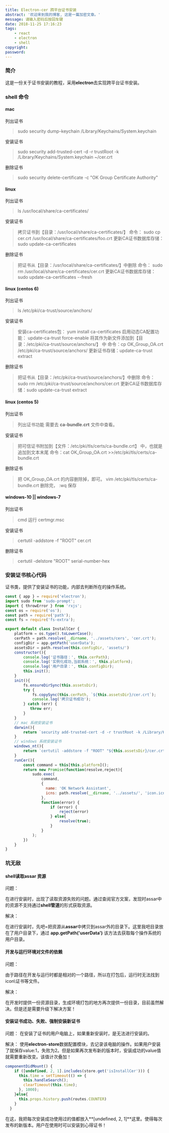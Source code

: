 ```yaml
---
title: Electron-cer 跨平台证书安装
abstract: '欢迎来到我的博客, 这是一篇加密文章。'
message: 请输入密码后按回车键
date: 2018-11-25 17:16:23
tags:
    - react
    - electron
    - shell
copyright:
password:
---
```


### 简介

这是一份关于证书安装的教程，采用**electron**去实现跨平台证书安装。

### shell 命令

<!-- more -->

#### mac

列出证书
>sudo security dump-keychain /Library/Keychains/System.keychain

安装证书
>sudo security add-trusted-cert -d -r trustRoot -k /Library/Keychains/System.keychain ~/cer.crt

删除证书
>sudo security delete-certificate -c "OK Group Certificate Authority"

#### linux

列出证书
>ls /usr/local/share/ca-certificates/

安装证书
>拷贝证书到【目录：/usr/local/share/ca-certificates/】
>命令： sudo cp cer.crt /usr/local/share/ca-certificates/foo.crt
>更新CA证书数据库存储：sudo update-ca-certificates
   
删除证书
>把证书从【目录：/usr/local/share/ca-certificates/】中删除 
>命令： sudo rm /usr/local/share/ca-certificates/cer.crt
>更新CA证书数据库存储：sudo update-ca-certificates --fresh

#### linux (centos 6)

列出证书
>ls /etc/pki/ca-trust/source/anchors/

安装证书
>安装ca-certificates包： yum install ca-certificates
>启用动态CA配置功能： update-ca-trust force-enable 
>将其作为新文件添加到【目录：/etc/pki/ca-trust/source/anchors/】 中
>命令：cp OK_Group_OA.crt /etc/pki/ca-trust/source/anchors/
>更新证书存储：update-ca-trust extract

删除证书
>把证书从【目录：/etc/pki/ca-trust/source/anchors/】中删除 
>命令： sudo rm /etc/pki/ca-trust/source/anchors/cer.crt
>更新CA证书数据库存储：sudo update-ca-trust extract

#### linux (centos 5)

列出证书
>列出证书功能 需要去 **ca-bundle.crt** 文件中查看。

安装证书
>把可信证书附加到【文件：/etc/pki/tls/certs/ca-bundle.crt】 中，也就是追加到文本末尾
>命令：cat OK_Group_OA.crt >>/etc/pki/tls/certs/ca-bundle.crt

删除证书
>把 OK_Group_OA.crt 的内容删除掉，即可。
>vim /etc/pki/tls/certs/ca-bundle.crt
>删除完， :wq 保存 

#### windows-10 || windows-7

列出证书
>cmd 运行 certmgr.msc

安装证书
>certutil -addstore -f "ROOT" cer.crt

删除证书
>certutil -delstore "ROOT" serial-number-hex


### 安装证书核心代码

证书类，提供了安装证书的功能，内部去判断所在的操作系统。

```js
const { app } = require('electron');
import sudo from 'sudo-prompt';
import { throwError } from 'rxjs';
const os = require('os');
const path = require('path');
const fs = require('fs-extra');

export default class InstallCer {
    platform = os.type().toLowerCase();
    cerPath = path.resolve(__dirname, '../assets/cers', 'cer.crt');
    configDir = app.getPath('userData');
    assetsDir = path.resolve(this.configDir, 'assets/')
    constructor(){
        console.log('证书路径：', this.cerPath);
        console.log('实例化成功,当前系统：', this.platform);
        console.log('用户目录：', this.configDir);
        this.init();
    }
    init(){
        fs.ensureDirSync(this.assetsDir);
        try {
            fs.copySync(this.cerPath, `${this.assetsDir}/cer.crt`);
            console.log('拷贝证书成功');
        } catch (err) {
           throw err;
        }
    }
    // mac 系统安装证书
    darwin(){
        return `security add-trusted-cert -d -r trustRoot -k /Library/Keychains/System.keychain "${this.assetsDir}/cer.crt"`;
    }
    // windows 系统安装证书
    windows_nt(){
        return `certutil -addstore -f "ROOT" "${this.assetsDir}/cer.crt"`;
    }
    runCer(){
        const command = this[this.platform]();
        return new Promise(function(resolve,reject){
            sudo.exec(
                command,
                {
                  name: 'OK Network Assistant',
                  icns: path.resolve(__dirname, '../assets/', 'icon.icns')
                },
                function(error) {
                    if (error) {
                        reject(error)
                    } else{
                        resolve(true);
                    }
                }
            );
        })
    }
}
```

### 坑无敌

#### shell读取assar 资源
问题：

在进行安装时，出现了读取资源失败的问题。通过查阅官方文案，发现时assar中的资源不支持通过**shell管道**的形式获取资源。

解决：

在进行安装时，先吧=把资源从**assar**中拷贝到assar外的目录下。这里我吧目录放在了用户目录下，通过 **app.getPath('userData')** 该方法去获取每个操作系统的用户目录。

#### 开发与运行环境对文件的依赖

问题：

由于路径在开发与运行时都是相对的一个路径，所以在打包后，运行时无法找到icon\证书等文件。

解决：

在开发时提供一份资源目录，生成环境打包的地方再次提供一份目录，目前虽然解决。但是还是需要升级下解决方案！

#### 安装证书成功、失败、强制安装新证书

问题：
在安装了证书的用户电脑上，如果重新安装时，是无法进行安装的。

解决：
使用**electron-store**数据配置模块，去记录该电脑的操作。如果用户安装了就保存value:1，失败为2。但是如果再次发布新的版本时，安装成功的value值就需要重新改变。该值计次叠加！

```js
componentDidMount() {
    if ([undefined, 2, 1].includes(store.get('isInstallCer'))) {
      this.time = setTimeout(() => {
        this.handleSearch();
        clearTimeout(this.time);
      }, 1000);
    }else{
      this.props.history.push(routes.COUNTER)
    }
  }
```

在这，我把每次安装成功使用过的值都放入**[undefined, 2, 1]**这里。使得每次发布的新版本。用户在使用时可以安装到心得证书！